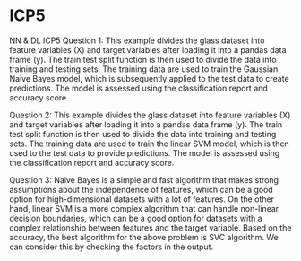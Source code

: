 # ICP5
NN &amp; DL ICP5
Question 1:
This example divides the glass dataset into feature variables (X) and target variables after loading it into a pandas data frame (y). The train test split function is then used to divide the data into training and testing sets. The training data are used to train the Gaussian Naive Bayes model, which is subsequently applied to the test data to create predictions. The model is assessed using the classification report and accuracy score.

Question 2:
This example divides the glass dataset into feature variables (X) and target variables after loading it into a pandas data frame (y). The train test split function is then used to divide the data into training and testing sets. The training data are used to train the linear SVM model, which is then used to the test data to provide predictions. The model is assessed using the classification report and accuracy score.

Question 3:
Naive Bayes is a simple and fast algorithm that makes strong assumptions about the independence of features, which can be a good option for high-dimensional datasets with a lot of features. On the other hand, linear SVM is a 	more complex algorithm that can handle non-linear decision boundaries, which can be a good option for datasets with a complex relationship between features and the target variable. Based on the accuracy, the best algorithm for the above problem is SVC algorithm. We can consider this by checking the factors in the output. 
